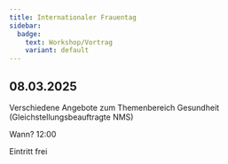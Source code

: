 ```yaml
---
title: Internationaler Frauentag
sidebar:
  badge:
    text: Workshop/Vortrag
    variant: default
---
```


## 08.03.2025

Verschiedene Angebote zum Themenbereich Gesundheit (Gleichstellungsbeauftragte NMS)

Wann? 12:00

Eintritt frei
